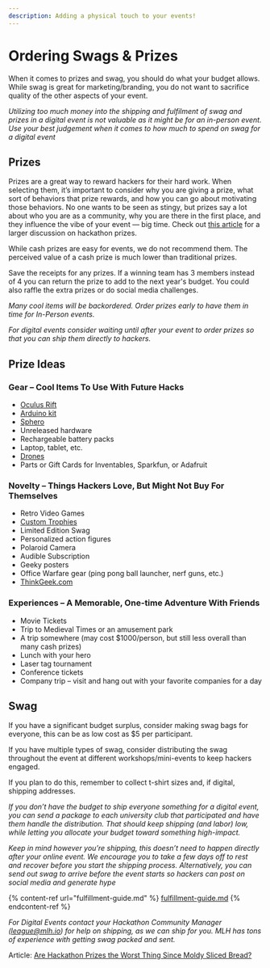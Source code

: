 ```yaml
---
description: Adding a physical touch to your events!
---
```


# Ordering Swags & Prizes

When it comes to prizes and swag, you should do what your budget allows. While swag is great for marketing/branding, you do not want to sacrifice quality of the other aspects of your event.&#x20;

_Utilizing too much money into the shipping and fulfilment of swag and prizes in a digital event is not valuable as it might be for an in-person event. Use your best judgement when it comes to how much to spend on swag for a digital event_

## Prizes

Prizes are a great way to reward hackers for their hard work. When selecting them, it’s important to consider why you are giving a prize, what sort of behaviors that prize rewards, and how you can go about motivating those behaviors. No one wants to be seen as stingy, but prizes say a lot about who you are as a community, why you are there in the first place, and they influence the vibe of your event — big time. Check out [this article](https://news.mlh.io/are-hackathon-prizes-the-worst-thing-since-moldy-sliced-bread-04-18-2014) for a larger discussion on hackathon prizes.

While cash prizes are easy for events, we do not recommend them. The perceived value of a cash prize is much lower than traditional prizes.

Save the receipts for any prizes. If a winning team has 3 members instead of 4 you can return the prize to add to the next year's budget. You could also raffle the extra prizes or do social media challenges.&#x20;

_Many cool items will be backordered. Order prizes early to have them in time for In-Person events._&#x20;

_For digital events consider waiting until after your event to order prizes so that you can ship them directly to hackers._

## Prize Ideas

### Gear – Cool Items To Use With Future Hacks

* [Oculus Rift](https://www.oculusvr.com/order/)
* [Arduino kit](https://www.sparkfun.com/products/12001)
* [Sphero](http://www.gosphero.com/)
* Unreleased hardware
* Rechargeable battery packs
* Laptop, tablet, etc.
* [Drones](http://ardrone2.parrot.com/)
* Parts or Gift Cards for Inventables, Sparkfun, or Adafruit

### Novelty – Things Hackers Love, But Might Not Buy For Themselves

* Retro Video Games
* [Custom Trophies](https://assets.pando.com/uploads/2012/10/imag1058.jpeg)
* Limited Edition Swag
* Personalized action figures
* Polaroid Camera
* Audible Subscription&#x20;
* Geeky posters
* Office Warfare gear (ping pong ball launcher, nerf guns, etc.)
* [ThinkGeek.com](http://thinkgeek.com/)

### Experiences – A Memorable, One-time Adventure With Friends

* Movie Tickets
* Trip to Medieval Times or an amusement park
* A trip somewhere (may cost $1000/person, but still less overall than many cash prizes)
* Lunch with your hero
* Laser tag tournament
* Conference tickets
* Company trip – visit and hang out with your favorite companies for a day

## Swag

If you have a significant budget surplus, consider making swag bags for everyone, this can be as low cost as $5 per participant.&#x20;

If you have multiple types of swag, consider distributing the swag throughout the event at different workshops/mini-events to keep hackers engaged.&#x20;

If you plan to do this, remember to collect t-shirt sizes and, if digital, shipping addresses.

_If you don’t have the budget to ship everyone something for a digital event, you can send a package to each university club that participated and have them handle the distribution. That should keep shipping (and labor) low, while letting you allocate your budget toward something high-impact._

_Keep in mind however you’re shipping, this doesn’t need to happen directly after your online event. We encourage you to take a few days off to rest and recover before you start the shipping process. Alternatively, you can send out swag to arrive before the event starts so hackers can post on social media and generate hype_

{% content-ref url="fulfillment-guide.md" %}
[fulfillment-guide.md](fulfillment-guide.md)
{% endcontent-ref %}

_For Digital Events contact your Hackathon Community Manager (league@mlh.io) for help on shipping, as we can ship for you. MLH has tons of experience with getting swag packed and sent._

Article: [Are Hackathon Prizes the Worst Thing Since Moldy Sliced Bread?](http://news.mlh.io/are-hackathon-prizes-the-worst-thing-since-moldy-sliced-bread-04-18-2014)
